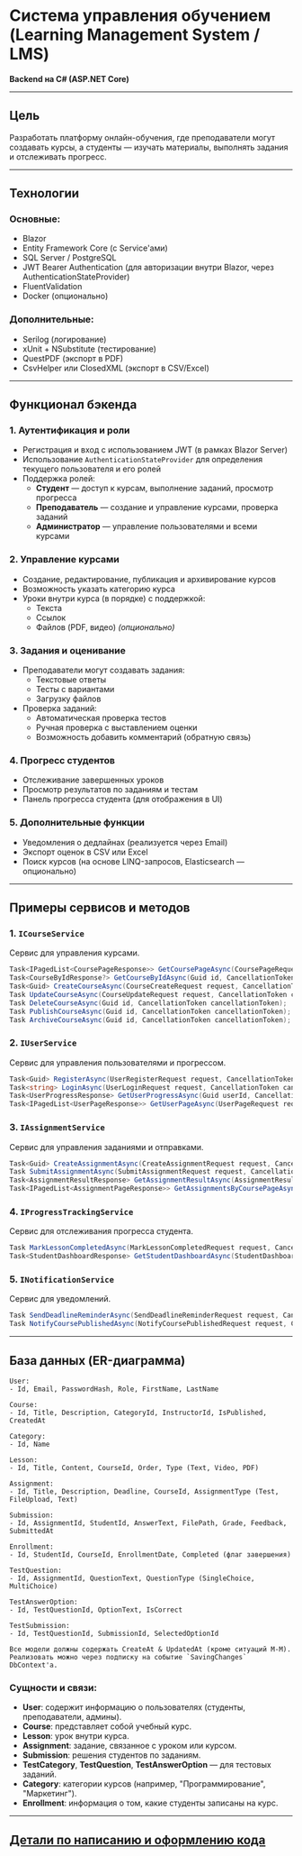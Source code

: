 # Система управления обучением (Learning Management System / LMS)
**Backend на C# (ASP.NET Core)**  

---

## **Цель**  
Разработать платформу онлайн-обучения, где преподаватели могут создавать курсы, а студенты — изучать материалы, выполнять задания и отслеживать прогресс.

---

## **Технологии**  
### Основные:  
- Blazor
- Entity Framework Core (с Service'ами)  
- SQL Server / PostgreSQL  
- JWT Bearer Authentication (для авторизации внутри Blazor, через AuthenticationStateProvider)
- FluentValidation  
- Docker (опционально)  

### Дополнительные:  
- Serilog (логирование)
- xUnit + NSubstitute (тестирование)
- QuestPDF (экспорт в PDF)
- CsvHelper или ClosedXML (экспорт в CSV/Excel)

---

## **Функционал бэкенда**  
### 1. Аутентификация и роли  
- Регистрация и вход с использованием JWT (в рамках Blazor Server)
- Использование `AuthenticationStateProvider` для определения текущего пользователя и его ролей
- Поддержка ролей:
  - **Студент** — доступ к курсам, выполнение заданий, просмотр прогресса
  - **Преподаватель** — создание и управление курсами, проверка заданий
  - **Администратор** — управление пользователями и всеми курсами

### 2. Управление курсами  
- Создание, редактирование, публикация и архивирование курсов
- Возможность указать категорию курса
- Уроки внутри курса (в порядке) с поддержкой:
  - Текста
  - Ссылок
  - Файлов (PDF, видео) *(опционально)*

### 3. Задания и оценивание  
- Преподаватели могут создавать задания:
  - Текстовые ответы
  - Тесты с вариантами
  - Загрузку файлов
- Проверка заданий:
  - Автоматическая проверка тестов
  - Ручная проверка с выставлением оценки
  - Возможность добавить комментарий (обратную связь)

### 4. Прогресс студентов  
- Отслеживание завершенных уроков
- Просмотр результатов по заданиям и тестам
- Панель прогресса студента (для отображения в UI)

### 5. Дополнительные функции  
- Уведомления о дедлайнах (реализуется через Email)
- Экспорт оценок в CSV или Excel
- Поиск курсов (на основе LINQ-запросов, Elasticsearch — опционально) 

---

## Примеры сервисов и методов

### 1. `ICourseService`
Сервис для управления курсами.

```csharp
Task<IPagedList<CoursePageResponse>> GetCoursePageAsync(CoursePageRequest request, CancellationToken cancellationToken);
Task<CourseByIdResponse?> GetCourseByIdAsync(Guid id, CancellationToken cancellationToken);
Task<Guid> CreateCourseAsync(CourseCreateRequest request, CancellationToken cancellationToken);
Task UpdateCourseAsync(CourseUpdateRequest request, CancellationToken cancellationToken);
Task DeleteCourseAsync(Guid id, CancellationToken cancellationToken);
Task PublishCourseAsync(Guid id, CancellationToken cancellationToken);
Task ArchiveCourseAsync(Guid id, CancellationToken cancellationToken);
```

### 2. `IUserService`
Сервис для управления пользователями и прогрессом.

```csharp
Task<Guid> RegisterAsync(UserRegisterRequest request, CancellationToken cancellationToken);
Task<string> LoginAsync(UserLoginRequest request, CancellationToken cancellationToken);
Task<UserProgressResponse> GetUserProgressAsync(Guid userId, CancellationToken cancellationToken);
Task<IPagedList<UserPageResponse>> GetUserPageAsync(UserPageRequest request, CancellationToken cancellationToken);
```

### 3. `IAssignmentService`
Сервис для управления заданиями и отправками.

```csharp
Task<Guid> CreateAssignmentAsync(CreateAssignmentRequest request, CancellationToken cancellationToken);
Task SubmitAssignmentAsync(SubmitAssignmentRequest request, CancellationToken cancellationToken);
Task<AssignmentResultResponse> GetAssignmentResultAsync(AssignmentResultRequest request, CancellationToken cancellationToken);
Task<IPagedList<AssignmentPageResponse>> GetAssignmentsByCoursePageAsync(AssignmentPageRequest request, CancellationToken cancellationToken);
```

### 4. `IProgressTrackingService`
Сервис для отслеживания прогресса студента.

```csharp
Task MarkLessonCompletedAsync(MarkLessonCompletedRequest request, CancellationToken cancellationToken);
Task<StudentDashboardResponse> GetStudentDashboardAsync(StudentDashboardRequest request, CancellationToken cancellationToken);
```

### 5. `INotificationService`
Сервис для уведомлений.

```csharp
Task SendDeadlineReminderAsync(SendDeadlineReminderRequest request, CancellationToken cancellationToken);
Task NotifyCoursePublishedAsync(NotifyCoursePublishedRequest request, CancellationToken cancellationToken);
```

---

## **База данных (ER-диаграмма)**  
```plaintext
User:
- Id, Email, PasswordHash, Role, FirstName, LastName

Course:
- Id, Title, Description, CategoryId, InstructorId, IsPublished, CreatedAt

Category:
- Id, Name

Lesson:
- Id, Title, Content, CourseId, Order, Type (Text, Video, PDF)

Assignment:
- Id, Title, Description, Deadline, CourseId, AssignmentType (Test, FileUpload, Text)

Submission:
- Id, AssignmentId, StudentId, AnswerText, FilePath, Grade, Feedback, SubmittedAt

Enrollment:
- Id, StudentId, CourseId, EnrollmentDate, Completed (флаг завершения)

TestQuestion:
- Id, AssignmentId, QuestionText, QuestionType (SingleChoice, MultiChoice)

TestAnswerOption:
- Id, TestQuestionId, OptionText, IsCorrect

TestSubmission:
- Id, TestQuestionId, SubmissionId, SelectedOptionId

Все модели должны содержать CreateAt & UpdatedAt (кроме ситуаций M-M). Реализовать можно через подписку на событие `SavingChanges` DbContext'а.
```

### Сущности и связи:

- **User**: содержит информацию о пользователях (студенты, преподаватели, админы).
- **Course**: представляет собой учебный курс.
- **Lesson**: урок внутри курса.
- **Assignment**: задание, связанное с уроком или курсом.
- **Submission**: решения студентов по заданиям.
- **TestCategory**, **TestQuestion**, **TestAnswerOption** — для тестовых заданий.
- **Category**: категории курсов (например, "Программирование", "Маркетинг").
- **Enrollment**: информация о том, какие студенты записаны на курс.

---

## [Детали по написанию и оформлению кода](docs/CODE.md)
